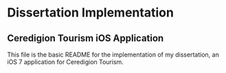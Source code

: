 # Dissertation Implementation
## Ceredigion Tourism iOS Application

This file is the basic README for the implementation of my dissertation, an iOS 7 application for Ceredigion Tourism.
